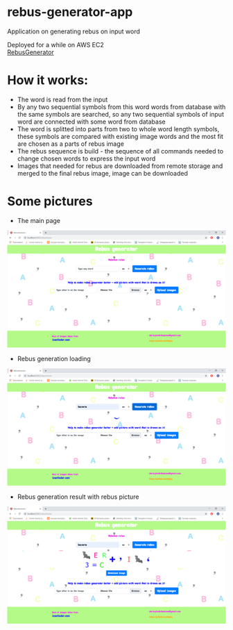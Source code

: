 # rebus-generator-app
Application on generating rebus on input word

Deployed for a while on AWS EC2<br>
<a href="http://ec2-13-53-212-223.eu-north-1.compute.amazonaws.com:8080" target="_blank">RebusGenerator</a>

# How it works: 
- The word is read from the input
- By any two sequential symbols from this word words from database with the same symbols are searched, so any two sequential symbols of input word are connected with some word from database
- The word is splitted into parts from two to whole word length symbols, these symbols are compared with existing image words and the most fit are chosen as a parts of rebus image
- The rebus sequence is build - the sequence of all commands needed to change chosen words to express the input word
- Images that needed for rebus are downloaded from remote storage and merged to the final rebus image, image can be downloaded

# Some pictures
- The main page

![alt text](https://github.com/Daply/rebus-generator-app/blob/master/demo%20images/main_page.png)
- Rebus generation loading

![alt text](https://github.com/Daply/rebus-generator-app/blob/master/demo%20images/loading.png)
- Rebus generation result with rebus picture

![alt text](https://github.com/Daply/rebus-generator-app/blob/master/demo%20images/rebus_result.png)
